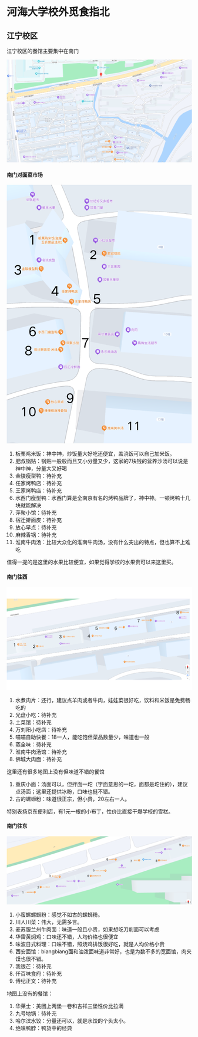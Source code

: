# 河海大学校外觅食指北

## 江宁校区

江宁校区的餐馆主要集中在南门

![南门概览](image/推荐的餐馆/1723428949045.png)

#### 南门对面菜市场

![南门对面菜市场](image/推荐的餐馆/1723429224740.png)

1. 板栗鸡米饭：神中神，炒饭量大好吃还便宜，盖浇饭可以自己加米饭。
2. 肥叔锅贴：锅贴一般般而且又小分量又少，这家的7块钱的营养沙汤可以说是神中神，分量大又好喝
3. 金陵瘦型鸭：待补充
4. 任家烤鸭店：待补充
5. 王家烤鸭店：待补充
6. 水西门瘦型鸭：水西门算是全南京有名的烤鸭品牌了，神中神。一顿烤鸭十几块就能解决
7. 萍聚小馆：待补充
8. 宿迁擀面皮：待补充
9. 放心早点：待补充
10. 麻辣香锅：待补充
11. 淮南牛肉汤：比较大众化的淮南牛肉汤，没有什么突出的特点，但也算不上难吃

值得一提的是这里的水果比较便宜，如果觉得学校的水果贵可以来这里买。

#### 南门往西

![1723429640269](image/推荐的餐馆/1723429640269.png)

1. 水煮肉片：还行，建议点羊肉或者牛肉，娃娃菜很好吃，饮料和米饭是免费畅吃的
2. 光盘小吃：待补充
3. 土菜馆：待补充
4. 万刘阳小吃店：待补充
5. 喵喵自助快餐：18一人，能吃饱但菜品数量少，味道也一般
6. 蒸全味：待补充
7. 淮南牛肉汤馆：待补充
8. 佛城大肉面：待补充

这里还有很多地图上没有但味道不错的餐馆

1. 重庆小面：汤面可以，但拌面一坨（字面意思的一坨，面都是坨住的），建议点汤面；这里还提供冰粉，口味也挺不错。
2. 古的螺蛳粉：味道很正宗，但小贵，20左右一人。

特别表扬京东便利店，有1元一根的小布丁，性价比直接干爆学校的雪糕。

#### 南门往东

![南门往东](image/推荐的餐馆/1723430100962.png)

1. 小蛮螺螺蛳粉：感觉不如古的螺蛳粉。
2. 川人川菜：伟大，无需多言。
3. 麦苏服兰州牛肉面：味道一般且小贵，如果想吃刀削面可以考虑
4. 华雷黄焖鸡：口味还不错，人均价格也很便宜
5. 味波日式料理：口味不错，照烧鸡排饭很好吃，就是人均价格小贵
6. 西安面馆：biangbiang面和油泼面味道非常好，也是为数不多的宽面馆，肉夹馍也很不错。
7. 我很芒：待补充
8. 仟百味食府：待补充
9. 傅纪正文：待补充


地图上没有的餐馆：

1. 华莱士：美团上两堡一卷和吉祥三堡性价比拉满
2. 九号地锅：待补充
3. 哈尔滨水饺：分量还可以，就是水饺的个头太小。
4. 绝味鸭脖：鸭货中的经典

